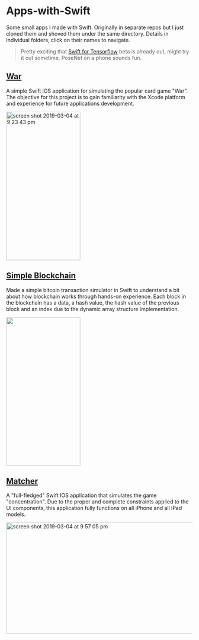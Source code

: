 # Apps-with-Swift

Some small apps I made with Swift. Originally in separate repos but I just cloned them and shoved them under the same directory. Details in individual folders, click on their names to navigate. 

> Pretty exciting that [Swift for Tensorflow](https://www.tensorflow.org/swift) beta is already out, might try it out sometime. PoseNet on a phone sounds fun.

## [War](War)

A simple Swift iOS application for simulating the popular card game "War". The objective for this project is to gain familiarity with the Xcode platform and experience for future applications development.

<img width="200" height="400" alt="screen shot 2019-03-04 at 9 23 43 pm" src="https://user-images.githubusercontent.com/43103206/53776870-7f7eb300-3ec5-11e9-8828-57cd0e3d5029.png">

## [Simple Blockchain](Simple-Blockchain)

Made a simple bitcoin transaction simulator in Swift to understand a bit about how blockchain works through hands-on experience. Each block in the blockchain has a data, a hash value, the hash value of the previous block and an index due to the dynamic array structure implementation. 

<img src="https://user-images.githubusercontent.com/43103206/54482531-6fe36080-481b-11e9-90a7-78d64c76d2c0.gif" width="200" height="400" />

## [Matcher](Matcher)

A "full-fledged" Swift IOS application that simulates the game "concentration". Due to the proper and complete constraints applied to the UI components, this application fully functions on all iPhone and all iPad models.

<img width="648" height="300" alt="screen shot 2019-03-04 at 9 57 05 pm" src="https://user-images.githubusercontent.com/43103206/53777829-9d99e280-3ec8-11e9-948c-39b4a95280ce.png">

